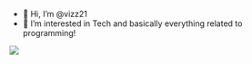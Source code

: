 - 👋 Hi, I’m @vizz21
- 👀 I’m interested in Tech and basically everything related to programming!

![](https://media.giphy.com/media/TjAcxImn74uoDYVxFl/giphy.gif)

<!---
vizz21/vizz21 is a ✨ special ✨ repository because its `README.md` (this file) appears on your GitHub profile.
You can click the Preview link to take a look at your changes.
--->
